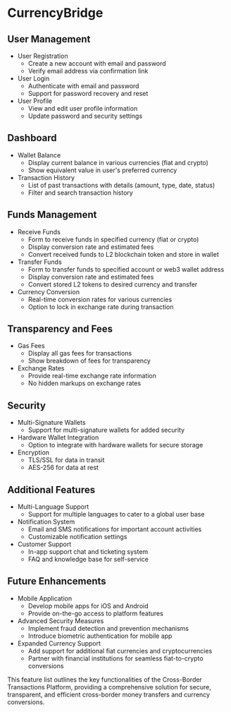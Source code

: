 # CurrencyBridge

## User Management
- User Registration
    - Create a new account with email and password
    - Verify email address via confirmation link
- User Login
    - Authenticate with email and password
    - Support for password recovery and reset
- User Profile
    - View and edit user profile information
    - Update password and security settings

## Dashboard
- Wallet Balance
    - Display current balance in various currencies (fiat and crypto)
    - Show equivalent value in user's preferred currency
- Transaction History
    - List of past transactions with details (amount, type, date, status)
    - Filter and search transaction history

## Funds Management
- Receive Funds
    - Form to receive funds in specified currency (fiat or crypto)
    - Display conversion rate and estimated fees
    - Convert received funds to L2 blockchain token and store in wallet
- Transfer Funds
    - Form to transfer funds to specified account or web3 wallet address
    - Display conversion rate and estimated fees
    - Convert stored L2 tokens to desired currency and transfer
- Currency Conversion
    - Real-time conversion rates for various currencies
    - Option to lock in exchange rate during transaction

## Transparency and Fees
- Gas Fees
    - Display all gas fees for transactions
    - Show breakdown of fees for transparency
- Exchange Rates
    - Provide real-time exchange rate information
    - No hidden markups on exchange rates

## Security
- Multi-Signature Wallets
    - Support for multi-signature wallets for added security
- Hardware Wallet Integration
    - Option to integrate with hardware wallets for secure storage
- Encryption
    - TLS/SSL for data in transit
    - AES-256 for data at rest

## Additional Features
- Multi-Language Support
    - Support for multiple languages to cater to a global user base
- Notification System
    - Email and SMS notifications for important account activities
    - Customizable notification settings
- Customer Support
    - In-app support chat and ticketing system
    - FAQ and knowledge base for self-service

## Future Enhancements
- Mobile Application
    - Develop mobile apps for iOS and Android
    - Provide on-the-go access to platform features
- Advanced Security Measures
    - Implement fraud detection and prevention mechanisms
    - Introduce biometric authentication for mobile app
- Expanded Currency Support
    - Add support for additional fiat currencies and cryptocurrencies
    - Partner with financial institutions for seamless fiat-to-crypto conversions

This feature list outlines the key functionalities of the Cross-Border Transactions Platform, providing a comprehensive solution for secure, transparent, and efficient cross-border money transfers and currency conversions.
